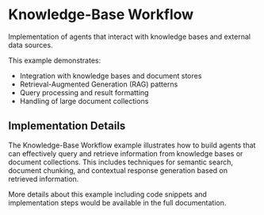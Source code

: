 # Knowledge-Base Workflow

Implementation of agents that interact with knowledge bases and external data sources.

This example demonstrates:
- Integration with knowledge bases and document stores
- Retrieval-Augmented Generation (RAG) patterns
- Query processing and result formatting
- Handling of large document collections

## Implementation Details

The Knowledge-Base Workflow example illustrates how to build agents that can effectively query and retrieve information from knowledge bases or document collections. This includes techniques for semantic search, document chunking, and contextual response generation based on retrieved information.

More details about this example including code snippets and implementation steps would be available in the full documentation.